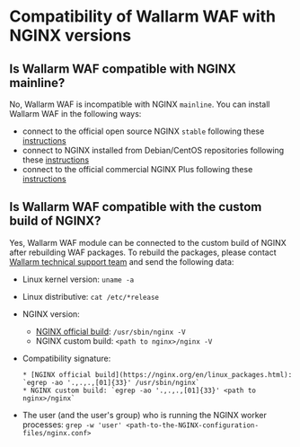 # Compatibility of Wallarm WAF with NGINX versions

## Is Wallarm WAF compatible with NGINX mainline?

No, Wallarm WAF is incompatible with NGINX `mainline`. You can install Wallarm WAF in the following ways:

* connect to the official open source NGINX `stable` following these [instructions](../waf-installation/nginx/dynamic-module.md)
* connect to NGINX installed from Debian/CentOS repositories following these [instructions](../waf-installation/nginx/dynamic-module-from-distr.md)
* connect to the official commercial NGINX Plus following these [instructions](../waf-installation/nginx-plus.md)

## Is Wallarm WAF compatible with the custom build of NGINX?

Yes, Wallarm WAF module can be connected to the custom build of NGINX after rebuilding WAF packages. To rebuild the packages, please contact [Wallarm technical support team](mailto:support@wallarm.com) and send the following data:

* Linux kernel version: `uname -a`
* Linux distributive: `cat /etc/*release`
* NGINX version:

    * [NGINX official build](https://nginx.org/en/linux_packages.html): `/usr/sbin/nginx -V`
    * NGINX custom build: `<path to nginx>/nginx -V`

* Compatibility signature:
  
      * [NGINX official build](https://nginx.org/en/linux_packages.html): `egrep -ao '.,.,.,[01]{33}' /usr/sbin/nginx`
      * NGINX custom build: `egrep -ao '.,.,.,[01]{33}' <path to nginx>/nginx`

* The user (and the user's group) who is running the NGINX worker processes: `grep -w 'user' <path-to-the-NGINX-configuration-files/nginx.conf>`
